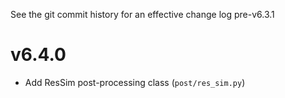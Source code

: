 See the git commit history for an effective change log pre-v6.3.1

v6.4.0
======
* Add ResSim post-processing class (``post/res_sim.py``)

